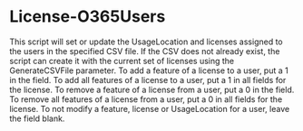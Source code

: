 # License-O365Users
This script will set or update the UsageLocation and licenses assigned to the users in the specified CSV file. If the CSV does not already exist, the script can create it with the current set of licenses using the GenerateCSVFile parameter. To add a feature of a license to a user, put a 1 in the field. To add all features of a license to a user, put a 1 in all fields for the license. To remove a feature of a license from a user, put a 0 in the field. To remove all features of a license from a user, put a 0 in all fields for the license. To not modify a feature, license or UsageLocation for a user, leave the field blank.
